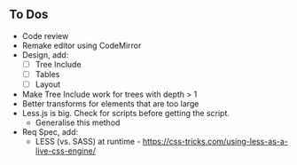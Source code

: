 ## To Dos

- Code review
- Remake editor using CodeMirror
- Design, add:
    - [ ] Tree Include
    - [ ] Tables
    - [ ] Layout
- Make Tree Include work for trees with depth > 1
- Better transforms for elements that are too large
- Less.js is big. Check for scripts before getting the script.
    - Generalise this method
- Req Spec, add:
    - LESS (vs. SASS) at runtime - https://css-tricks.com/using-less-as-a-live-css-engine/